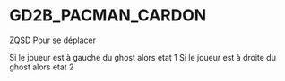 # GD2B_PACMAN_CARDON

ZQSD Pour se déplacer 

Si le joueur est à gauche du ghost alors etat 1 
Si le joueur est à droite du ghost alors etat 2
 
